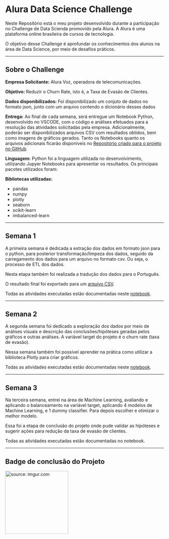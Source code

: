 # Alura Data Science Challenge
Neste Repositório está o meu projeto desenvolvido durante a participação no Challenge de Data Scienda promovido pela Alura. A Alura é uma plataforma online brasileira de cursos de tecnologia.

O objetivo desse Challenge é aprofundar os conhecimentos dos alunos na área de Data Science, por meio de desafios práticos.

---

## Sobre o Challenge

**Empresa Solicitante:** Alura Voz, operadora de telecomunicações.

**Objetivo:** Reduzir o Churn Rate, isto é, a Taxa de Evasão de Clientes. 

**Dados disponibilizados:** Foi disponibilizado um conjuto de dados no formato json, junto com um arquivo contendo o dicionário desses dados

**Entrega:** Ao final de cada semana, será entregue um Notebook Python, desenvolvido no VSCODE, com  o código e análises efetuados para a resolução das atividades solicitadas pela empresa. Adicionalmente, poderão ser disponibilizados  arquivos CSV com resultados obtidos, bem como imagens de gráficos gerados. Tanto os Notebooks quanto os arquivos adicionais ficarão disponíveis no [Repositório criado para o projeto no GitHub](https://github.com/Lacerdash/Alura_Challenge_Data_Science).

**Linguagem:** Python foi a linguagem utilizada no desenvolvimento, utilizando Jupyer Notebooks para apresentar os resultados. Os principais pacotes utilizados foram:

**Bibliotecas utilizadas:**
- pandas
- numpy
- plotly
- seaborn
- scikit-learn
- imbalanced-learn

---

## Semana 1

A primeira semana é dedicada a extração dos dados em formato json para o python, para posterior transformação/limpeza dos dados, seguido da carregamento dos dados para um arquivo no formato csv. Ou seja, o processo de ETL dos dados.

Nesta etapa também foi realizada a tradução dos dados para o Português.

O resultado final foi exportado para um [arquivo CSV](https://github.com/Lacerdash/Alura_Challenge_Data_Science/blob/main/Semana%2001/dados%20limpos.csv).

Todas as atividades executadas estão documentadas neste [notebook](https://github.com/Lacerdash/Alura_Challenge_Data_Science/blob/main/Semana%2001/Limpeza%20de%20dados.ipynb).

---

## Semana 2

A segunda semana foi dedicado a exploração dos dados por meio de análises visuais e descrição das conclusões/hipóteses geradas pelos gráficos e outras análises. A variável target do projeto é o churn rate (taxa de evasão). 

Nessa semana também foi possível aprender na prática como utilizar a biblioteca Plotly para criar gráficos.

Todas as atividades executadas estão documentadas neste [notebook](https://github.com/Lacerdash/Alura_Challenge_Data_Science/blob/main/Semana%2002/Explorando%20os%20dados.ipynb).

---

## Semana 3

Na terceira semana, entrei na área de Machine Learning, avaliando e aplicando o balanceamento na variável target, aplicando 4 modelos de Machine Learning, e 1 dummy classifier. Para depois escolher e otimizar o melhor modelo.

Essa foi a etapa de conclusão do projeto onde pude validar as hipóteses e sugerir ações para redução da taxa de evasão de clientes.

Todas as atividades executadas estão documentadas no notebook.

---

## Badge de conclusão do Projeto

<a href="https://imgur.com/rvbXegn"><img src="https://i.imgur.com/rvbXegn.png" title="source: imgur.com" width="200" height="200"/></a>
